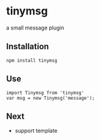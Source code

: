 # tinymsg
a small message plugin

## Installation
```
npm install tinymsg
```

## Use
```
import Tinymsg from 'tinymsg'
var msg = new Tinymsg('message');
```

## Next
- support template

